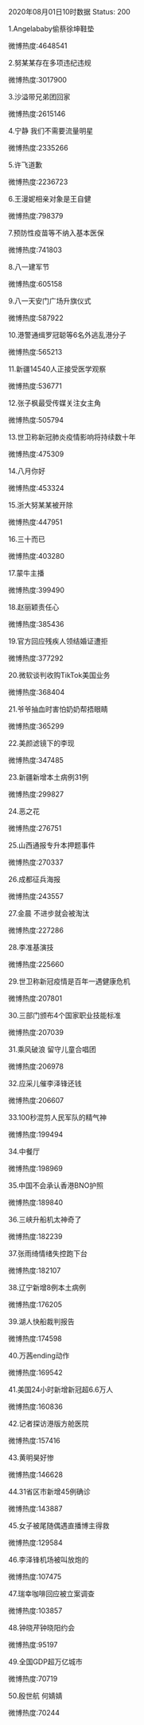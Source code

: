 2020年08月01日10时数据
Status: 200

1.Angelababy偷蔡徐坤鞋垫

微博热度:4648541

2.努某某存在多项违纪违规

微博热度:3017900

3.沙溢带兄弟团回家

微博热度:2615146

4.宁静 我们不需要流量明星

微博热度:2335266

5.许飞道歉

微博热度:2236723

6.王漫妮相亲对象是王自健

微博热度:798379

7.预防性疫苗等不纳入基本医保

微博热度:741803

8.八一建军节

微博热度:605158

9.八一天安门广场升旗仪式

微博热度:587922

10.港警通缉罗冠聪等6名外逃乱港分子

微博热度:565213

11.新疆14540人正接受医学观察

微博热度:536771

12.张子枫最受传媒关注女主角

微博热度:505794

13.世卫称新冠肺炎疫情影响将持续数十年

微博热度:475309

14.八月你好

微博热度:453324

15.浙大努某某被开除

微博热度:447951

16.三十而已

微博热度:403280

17.蒙牛主播

微博热度:399490

18.赵丽颖责任心

微博热度:385436

19.官方回应残疾人领结婚证遭拒

微博热度:377292

20.微软谈判收购TikTok美国业务

微博热度:368404

21.爷爷抽血时害怕奶奶帮捂眼睛

微博热度:365299

22.美颜滤镜下的李现

微博热度:347485

23.新疆新增本土病例31例

微博热度:299827

24.恶之花

微博热度:276751

25.山西通报专升本押题事件

微博热度:270337

26.成都征兵海报

微博热度:243557

27.金晨 不进步就会被淘汰

微博热度:227286

28.李准基演技

微博热度:225660

29.世卫称新冠疫情是百年一遇健康危机

微博热度:207801

30.三部门颁布4个国家职业技能标准

微博热度:207039

31.乘风破浪 留守儿童合唱团

微博热度:206978

32.应采儿催李泽锋还钱

微博热度:206607

33.100秒混剪人民军队的精气神

微博热度:199494

34.中餐厅

微博热度:198969

35.中国不会承认香港BNO护照

微博热度:189840

36.三峡升船机太神奇了

微博热度:182239

37.张雨绮情绪失控跑下台

微博热度:182107

38.辽宁新增8例本土病例

微博热度:176205

39.湖人快船裁判报告

微博热度:174598

40.万茜ending动作

微博热度:169542

41.美国24小时新增新冠超6.6万人

微博热度:160836

42.记者探访港版方舱医院

微博热度:157416

43.黄明昊好惨

微博热度:146628

44.31省区市新增45例确诊

微博热度:143887

45.女子被尾随偶遇直播博主得救

微博热度:129584

46.李泽锋机场被叫放炮的

微博热度:107475

47.瑞幸咖啡回应被立案调查

微博热度:103857

48.钟晓芹钟晓阳约会

微博热度:95197

49.全国GDP超万亿城市

微博热度:70719

50.殷世航 何婧婧

微博热度:70244

